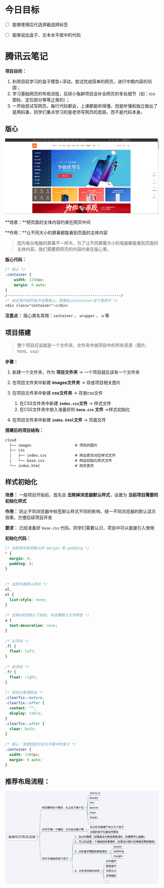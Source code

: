 # 今日目标

- [ ] 能够使用后代选择器选择标签
- [ ] 能够说出盒子、文本水平居中的代码



# 腾讯云笔记

**项目目的：**

1. 利用目前学习的盒子模型+浮动，尝试完成简单的网页，进行中期内容的巩固；
2. 学习基础网页的布局流程，后续小兔鲜项目会补全网页的多处细节（如：ico图标、定位部分等等之类的）；
3. 一开始尝试写网页，每行代码都会，上课都能听得懂，但是听懂和独立做出了是两码事，同学们重点学习的是老师写网页的思路，而不是代码本身。

## 版心

![big](腾讯云笔记.assets/big.png)

**场景：**把页面的主体内容约束在网页中间

**作用：**让不同大小的屏幕都能看到页面的主体内容

> 因为每台电脑的屏幕不一样大，为了让不同屏幕大小的电脑都能看到页面的主体内容，我们需要把网页的内容约束在版心里。

**版心代码：**

```css
/* 版心 */
.container {
	width: 1240px;
  	margin: 0 auto;
}
/----------------------------------------------------/
/* 给主体内容的盒子设置版心，直接加上container这个类即可 */
<div class="container"></div>
```

**注意点：** 版心类名常用：`container` 、 `wrapper` 、 `w` 等



## 项目搭建

> 整个项目应该就是一个文件夹，文件夹中放项目中的所有资源（图片、html、css）

**步骤：**

1. 新建一个文件夹，作为 **项目文件夹** → 一个项目就应该有一个文件夹

2. 在项目文件夹中新建 **images文件夹** → 存放项目相关图片

3. 在项目文件夹中新建 **css文件夹** → 存放css文件

   1. 在CSS文件夹中新建 **`index.css`文件** → 样式文件
   2. 在CSS文件夹中放入准备好的 **`base.css` 文件** →样式初始化

4. 在项目文件夹中新建 **`index.html`文件** → 页面文件

   

**搭建后的项目结构：**

```
cloud
  ├── images                    # 项目的图片
  ├── css
  │   ├── index.css             # 网站首页对应样式文件
  │   └── base.css              # 网站初始化样式文件
  └── index.html                # 网页首页
```



## 样式初始化

**场景：** 一般项目开始前，首先会 **去除掉浏览器默认样式**，设置为 **当前项目需要的初始化样式**

**作用：** 防止不同浏览器中标签默认样式不同的影响，统一不同浏览器的默认显示效果，方便后续项目开发

**要求：** 已经准备好 `base.css` 代码，同学们需要认识，项目中可以直接引入使用

**初始化代码：**

```css
/* 去除常见标签默认的 margin 和 padding */
* {
  margin: 0;
  padding: 0;
}


/* 去除列表默认样式 */
ul,
ol {
  list-style: none;
}

/* 去除a标签默认下划线，并设置默认文字颜色 */
a {
  text-decoration: none;
}

/* 左浮动 */
.fl {
  float: left;
}

/* 右浮动 */
.fr {
  float: right;
}

/* 双伪元素清除法 */
.clearfix::before,
.clearfix::after {
  content: "";
  display: table;
}
.clearfix::after {
  clear: both;
}

/* 版心：宽度固定并且水平居中的盒子 */
.container {
  width: 1200px;
  margin: 0 auto;
}
```



## 推荐布局流程：

![image-20201021220110320](腾讯云笔记.assets/image-20201021220110320.png)

